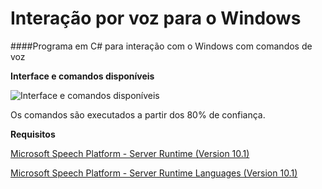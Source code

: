 # Interação por voz para o Windows
####Programa em C# para interação com o Windows com comandos de voz

**Interface e comandos disponíveis**

![Interface e comandos disponíveis](http://i.imgur.com/eYAyazk.png)

Os comandos são executados a partir dos 80% de confiança.

**Requisitos**

[Microsoft Speech Platform - Server Runtime (Version 10.1)](http://www.microsoft.com/en-us/download/details.aspx?displaylang=en&id=24974)

[Microsoft Speech Platform - Server Runtime Languages (Version 10.1)](http://www.microsoft.com/en-us/download/details.aspx?displaylang=en&id=3971)
